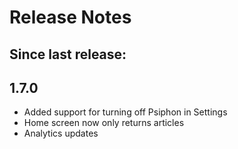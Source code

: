 # Release Notes

## Since last release:


## 1.7.0
* Added support for turning off Psiphon in Settings
* Home screen now only returns articles
* Analytics updates
